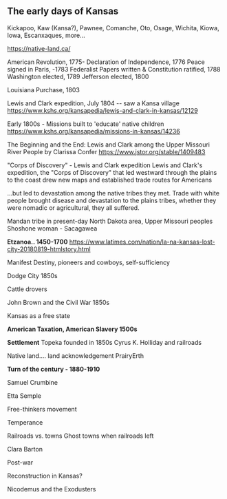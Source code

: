 ## The early days of Kansas ##


Kickapoo, Kaw (Kansa?), Pawnee, Comanche, Oto, Osage, Wichita, Kiowa, Iowa, Escanxaques, more...

https://native-land.ca/




American Revolution, 1775-
Declaration of Independence, 1776
Peace signed in Paris, -1783
Federalist Papers written & Constitution ratified, 1788
Washington elected, 1789
Jefferson elected, 1800

Louisiana Purchase, 1803



Lewis and Clark expedition, July 1804 -- saw a Kansa village
https://www.kshs.org/kansapedia/lewis-and-clark-in-kansas/12129


Early 1800s - Missions built to 'educate' native children
https://www.kshs.org/kansapedia/missions-in-kansas/14236

The Beginning and the End: Lewis and Clark among the Upper Missouri River People
by Clarissa Confer
https://www.jstor.org/stable/1409483

"Corps of Discovery" - Lewis and Clark expedition
Lewis and Clark's expedition, the "Corps of Discovery" that led westward through the plains to the coast drew new maps and established trade routes for Americans

...but led to devastation among the native tribes they met. Trade with white people brought disease and devastation to the plains tribes, whether they were nomadic or agricultural, they all suffered. 

Mandan tribe in present-day North Dakota area, Upper Missouri peoples 
Shoshone woman - Sacagawea









**Etzanoa.. 1450-1700**
https://www.latimes.com/nation/la-na-kansas-lost-city-20180819-htmlstory.html

Manifest Destiny, pioneers and cowboys, self-sufficiency

Dodge City 1850s

Cattle drovers

John Brown and the Civil War 1850s

Kansas as a free state

**American Taxation, American Slavery 1500s**





**Settlement**
Topeka founded in 1850s
Cyrus K. Holliday and railroads

Native land.... land acknowledgement
PrairyErth






**Turn of the century - 1880-1910**

Samuel Crumbine

Etta Semple

Free-thinkers movement

Temperance

Railroads vs. towns
Ghost towns when railroads left

Clara Barton

Post-war

Reconstruction in Kansas? 

Nicodemus and the Exodusters
